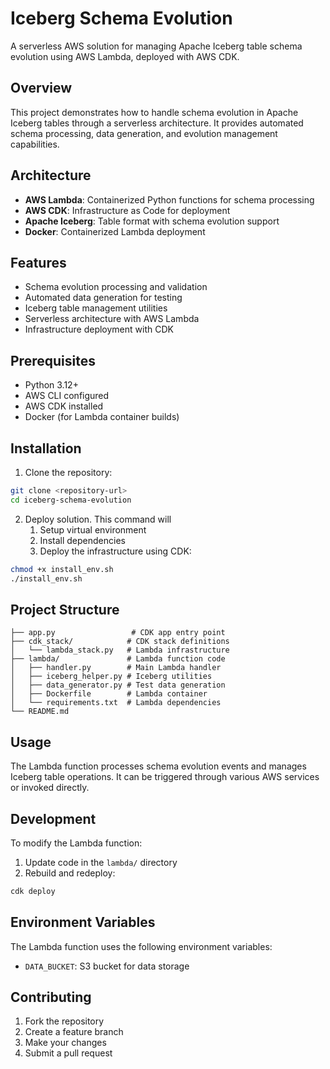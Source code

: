 # Iceberg Schema Evolution

A serverless AWS solution for managing Apache Iceberg table schema evolution using AWS Lambda, deployed with AWS CDK.

## Overview

This project demonstrates how to handle schema evolution in Apache Iceberg tables through a serverless architecture. It provides automated schema processing, data generation, and evolution management capabilities.

## Architecture

- **AWS Lambda**: Containerized Python functions for schema processing
- **AWS CDK**: Infrastructure as Code for deployment
- **Apache Iceberg**: Table format with schema evolution support
- **Docker**: Containerized Lambda deployment

## Features

- Schema evolution processing and validation
- Automated data generation for testing
- Iceberg table management utilities
- Serverless architecture with AWS Lambda
- Infrastructure deployment with CDK

## Prerequisites

- Python 3.12+
- AWS CLI configured
- AWS CDK installed
- Docker (for Lambda container builds)

## Installation

1. Clone the repository:
```bash
git clone <repository-url>
cd iceberg-schema-evolution
```

2. Deploy solution. This command will
   1. Setup virtual environment
   2. Install dependencies
   3. Deploy the infrastructure using CDK:
```bash
chmod +x install_env.sh
./install_env.sh
```

## Project Structure

```
├── app.py                 # CDK app entry point
├── cdk_stack/            # CDK stack definitions
│   └── lambda_stack.py   # Lambda infrastructure
├── lambda/               # Lambda function code
│   ├── handler.py        # Main Lambda handler
│   ├── iceberg_helper.py # Iceberg utilities
│   ├── data_generator.py # Test data generation
│   ├── Dockerfile        # Lambda container
│   └── requirements.txt  # Lambda dependencies
└── README.md
```

## Usage

The Lambda function processes schema evolution events and manages Iceberg table operations. It can be triggered through various AWS services or invoked directly.

## Development

To modify the Lambda function:

1. Update code in the `lambda/` directory
2. Rebuild and redeploy:
```bash
cdk deploy
```

## Environment Variables

The Lambda function uses the following environment variables:
- `DATA_BUCKET`: S3 bucket for data storage

## Contributing

1. Fork the repository
2. Create a feature branch
3. Make your changes
4. Submit a pull request
